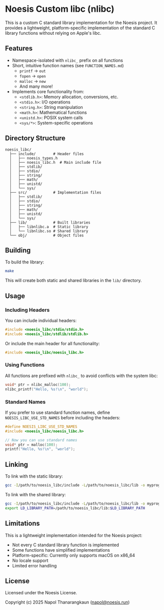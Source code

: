 # Noesis Custom libc (nlibc)

This is a custom C standard library implementation for the Noesis project. It provides a lightweight, platform-specific implementation of the standard C library functions without relying on Apple's libc.

## Features

- Namespace-isolated with `nlibc_` prefix on all functions
- Short, intuitive function names (see `FUNCTION_NAMES.md`)
  - `printf` → `out`
  - `fopen` → `open` 
  - `malloc` → `new`
  - And many more!
- Implements core functionality from:
  - `<stdlib.h>`: Memory allocation, conversions, etc.
  - `<stdio.h>`: I/O operations
  - `<string.h>`: String manipulation
  - `<math.h>`: Mathematical functions
  - `<unistd.h>`: POSIX system calls
  - `<sys/*>`: System-specific operations

## Directory Structure

```
noesis_libc/
  ├── include/        # Header files
  │   ├── noesis_types.h
  │   ├── noesis_libc.h  # Main include file
  │   ├── stdlib/
  │   ├── stdio/
  │   ├── string/
  │   ├── math/
  │   ├── unistd/
  │   └── sys/
  ├── src/            # Implementation files
  │   ├── stdlib/
  │   ├── stdio/
  │   ├── string/
  │   ├── math/
  │   ├── unistd/
  │   └── sys/
  ├── lib/            # Built libraries
  │   ├── libnlibc.a  # Static library
  │   └── libnlibc.so # Shared library
  └── obj/            # Object files
```

## Building

To build the library:

```bash
make
```

This will create both static and shared libraries in the `lib/` directory.

## Usage

### Including Headers

You can include individual headers:

```c
#include <noesis_libc/stdio/stdio.h>
#include <noesis_libc/stdlib/stdlib.h>
```

Or include the main header for all functionality:

```c
#include <noesis_libc/noesis_libc.h>
```

### Using Functions

All functions are prefixed with `nlibc_` to avoid conflicts with the system libc:

```c
void* ptr = nlibc_malloc(100);
nlibc_printf("Hello, %s!\n", "world");
```

### Standard Names

If you prefer to use standard function names, define `NOESIS_LIBC_USE_STD_NAMES` before including the headers:

```c
#define NOESIS_LIBC_USE_STD_NAMES
#include <noesis_libc/noesis_libc.h>

// Now you can use standard names
void* ptr = malloc(100);
printf("Hello, %s!\n", "world");
```

## Linking

To link with the static library:

```bash
gcc -I/path/to/noesis_libc/include -L/path/to/noesis_libc/lib -o myprogram myprogram.c -lnlibc
```

To link with the shared library:

```bash
gcc -I/path/to/noesis_libc/include -L/path/to/noesis_libc/lib -o myprogram myprogram.c -lnlibc
export LD_LIBRARY_PATH=/path/to/noesis_libc/lib:$LD_LIBRARY_PATH
```

## Limitations

This is a lightweight implementation intended for the Noesis project:
- Not every C standard library function is implemented
- Some functions have simplified implementations
- Platform-specific: Currently only supports macOS on x86_64
- No locale support
- Limited error handling

## License

Licensed under the Noesis License.

Copyright (c) 2025 Napol Thanarangkaun (napol@noesis.run)
